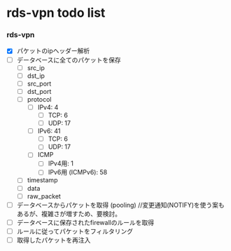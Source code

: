 # rds-vpn todo list
### rds-vpn

- [x] パケットのipヘッダー解析
- [ ] データベースに全てのパケットを保存
  - [ ] src_ip
  - [ ] dst_ip
  - [ ] src_port
  - [ ] dst_port
  - [ ] protocol
    - [ ] IPv4: 4
      - [ ] TCP: 6
      - [ ] UDP: 17
    - [ ] IPv6: 41
      - [ ] TCP: 6
      - [ ] UDP: 17
    - [ ] ICMP
      - [ ] IPv4用: 1
      - [ ] IPv6用 (ICMPv6): 58
  - [ ] timestamp
  - [ ] data
  - [ ] raw_packet
- [ ] データベースからパケットを取得 (pooling) //変更通知(NOTIFY)を使う案もあるが、複雑さが増すため、要検討。
- [ ] データベースに保存されたfirewallのルールを取得
- [ ] ルールに従ってパケットをフィルタリング
- [ ] 取得したパケットを再注入
